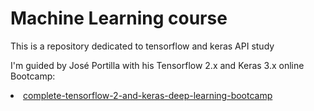 # Machine Learning course
<p>This is a repository dedicated to tensorflow and keras API study</p>
<p>I'm guided by José Portilla with his Tensorflow 2.x and Keras 3.x online Bootcamp:</p>
  <li><a href='https://www.udemy.com/course/complete-tensorflow-2-and-keras-deep-learning-bootcamp/?couponCode=THANKSLEARNER24'>complete-tensorflow-2-and-keras-deep-learning-bootcamp</a></p></li>
  
